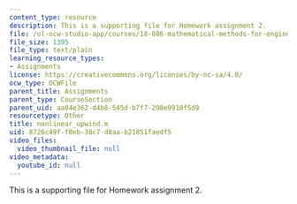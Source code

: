 ```yaml
---
content_type: resource
description: This is a supporting file for Homework assignment 2.
file: /ol-ocw-studio-app/courses/18-086-mathematical-methods-for-engineers-ii-spring-2006/8726c49ff0eb38c7d8aab21851faedf5_nonlinear_upwind.m
file_size: 1395
file_type: text/plain
learning_resource_types:
- Assignments
license: https://creativecommons.org/licenses/by-nc-sa/4.0/
ocw_type: OCWFile
parent_title: Assignments
parent_type: CourseSection
parent_uid: aa04e362-d4b8-545d-b7f7-298e9910f5d9
resourcetype: Other
title: nonlinear_upwind.m
uid: 8726c49f-f0eb-38c7-d8aa-b21851faedf5
video_files:
  video_thumbnail_file: null
video_metadata:
  youtube_id: null
---
```

This is a supporting file for Homework assignment 2.